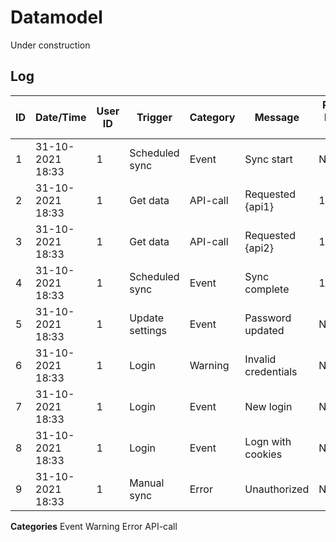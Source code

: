# Datamodel

Under construction

## Log
| ID | Date/Time        | User ID | Trigger         | Category | Message             | Ref. log ID |
|----|------------------|---------|-----------------|----------|---------------------|-------------|
|  1 | 31-10-2021 18:33 |       1 | Scheduled sync  | Event    | Sync start          | NULL        |
|  2 | 31-10-2021 18:33 |       1 | Get data        | API-call | Requested {api1}    | 1           |
|  3 | 31-10-2021 18:33 |       1 | Get data        | API-call | Requested {api2}    | 1           |
|  4 | 31-10-2021 18:33 |       1 | Scheduled sync  | Event    | Sync complete       | 1           |
|  5 | 31-10-2021 18:33 |       1 | Update settings | Event    | Password updated    | NULL        |
|  6 | 31-10-2021 18:33 |       1 | Login           | Warning  | Invalid credentials | NULL        |
|  7 | 31-10-2021 18:33 |       1 | Login           | Event    | New login           | NULL        |
|  8 | 31-10-2021 18:33 |       1 | Login           | Event    | Logn with cookies   | NULL        |
|  9 | 31-10-2021 18:33 |       1 | Manual sync     | Error    | Unauthorized        | NULL        |

**Categories**
Event
Warning
Error
API-call